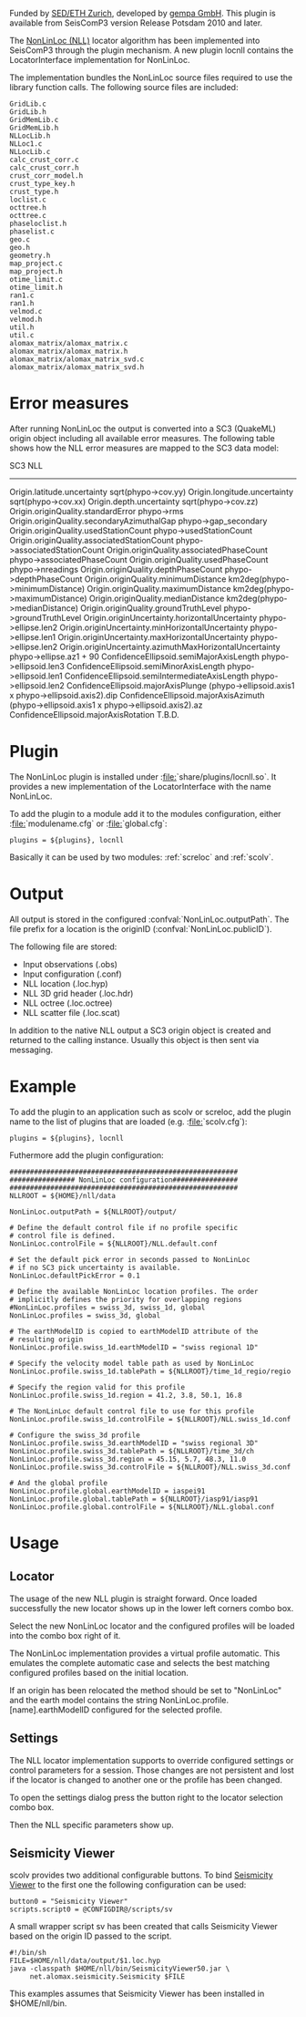 Funded by [SED/ETH Zurich](http://www.seismo.ethz.ch/), developed
by [gempa GmbH](http://www.gempa.de). This plugin is available from
SeisComP3 version Release Potsdam 2010 and later.

The [NonLinLoc (NLL)](http://alomax.free.fr/nlloc) locator
algorithm has been implemented into SeisComP3 through the plugin
mechanism. A new plugin locnll contains the LocatorInterface
implementation for NonLinLoc.

The implementation bundles the NonLinLoc source files required to
use the library function calls. The following source files are
included:

    GridLib.c
    GridLib.h
    GridMemLib.c
    GridMemLib.h
    NLLocLib.h
    NLLoc1.c
    NLLocLib.c
    calc_crust_corr.c
    calc_crust_corr.h
    crust_corr_model.h
    crust_type_key.h
    crust_type.h
    loclist.c
    octtree.h
    octtree.c
    phaseloclist.h
    phaselist.c
    geo.c
    geo.h
    geometry.h
    map_project.c
    map_project.h
    otime_limit.c
    otime_limit.h
    ran1.c
    ran1.h
    velmod.c
    velmod.h
    util.h
    util.c
    alomax_matrix/alomax_matrix.c
    alomax_matrix/alomax_matrix.h
    alomax_matrix/alomax_matrix_svd.c
    alomax_matrix/alomax_matrix_svd.h

# Error measures

After running NonLinLoc the output is converted into a SC3
(QuakeML) origin object including all available error measures. The
following table shows how the NLL error measures are mapped to the
SC3 data model:

  SC3                                                        NLL
  ---------------------------------------------------------- ---------------------------------------------------------
  Origin.latitude.uncertainty                                sqrt(phypo-\>cov.yy)
  Origin.longitude.uncertainty                               sqrt(phypo-\>cov.xx)
  Origin.depth.uncertainty                                   sqrt(phypo-\>cov.zz)
  Origin.originQuality.standardError                         phypo-\>rms
  Origin.originQuality.secondaryAzimuthalGap                 phypo-\>gap\_secondary
  Origin.originQuality.usedStationCount                      phypo-\>usedStationCount
  Origin.originQuality.associatedStationCount                phypo-\>associatedStationCount
  Origin.originQuality.associatedPhaseCount                  phypo-\>associatedPhaseCount
  Origin.originQuality.usedPhaseCount                        phypo-\>nreadings
  Origin.originQuality.depthPhaseCount                       phypo-\>depthPhaseCount
  Origin.originQuality.minimumDistance                       km2deg(phypo-\>minimumDistance)
  Origin.originQuality.maximumDistance                       km2deg(phypo-\>maximumDistance)
  Origin.originQuality.medianDistance                        km2deg(phypo-\>medianDistance)
  Origin.originQuality.groundTruthLevel                      phypo-\>groundTruthLevel
  Origin.originUncertainty.horizontalUncertainty             phypo-\>ellipse.len2
  Origin.originUncertainty.minHorizontalUncertainty          phypo-\>ellipse.len1
  Origin.originUncertainty.maxHorizontalUncertainty          phypo-\>ellipse.len2
  Origin.originUncertainty.azimuthMaxHorizontalUncertainty   phypo-\>ellipse.az1 + 90
  ConfidenceEllipsoid.semiMajorAxisLength                    phypo-\>ellipsoid.len3
  ConfidenceEllipsoid.semiMinorAxisLength                    phypo-\>ellipsoid.len1
  ConfidenceEllipsoid.semiIntermediateAxisLength             phypo-\>ellipsoid.len2
  ConfidenceEllipsoid.majorAxisPlunge                        (phypo-\>ellipsoid.axis1 x phypo-\>ellipsoid.axis2).dip
  ConfidenceEllipsoid.majorAxisAzimuth                       (phypo-\>ellipsoid.axis1 x phypo-\>ellipsoid.axis2).az
  ConfidenceEllipsoid.majorAxisRotation                      T.B.D.

# Plugin

The NonLinLoc plugin is installed under
:[file:](file:)\`share/plugins/locnll.so\`. It provides a new
implementation of the LocatorInterface with the name NonLinLoc.

To add the plugin to a module add it to the modules configuration,
either :[file:](file:)\`modulename.cfg\` or
:[file:](file:)\`global.cfg\`:

    plugins = ${plugins}, locnll

Basically it can be used by two modules: :ref:\`screloc\` and
:ref:\`scolv\`.

# Output

All output is stored in the configured
:confval:\`NonLinLoc.outputPath\`. The file prefix for a location
is the originID (:confval:\`NonLinLoc.publicID\`).

The following file are stored:

-   Input observations (.obs)
-   Input configuration (.conf)
-   NLL location (.loc.hyp)
-   NLL 3D grid header (.loc.hdr)
-   NLL octree (.loc.octree)
-   NLL scatter file (.loc.scat)

In addition to the native NLL output a SC3 origin object is created
and returned to the calling instance. Usually this object is then
sent via messaging.

# Example

To add the plugin to an application such as scolv or screloc, add
the plugin name to the list of plugins that are loaded (e.g.
:[file:](file:)\`scolv.cfg\`):

    plugins = ${plugins}, locnll

Futhermore add the plugin configuration:

    ########################################################
    ################ NonLinLoc configuration################
    ########################################################
    NLLROOT = ${HOME}/nll/data
    
    NonLinLoc.outputPath = ${NLLROOT}/output/
    
    # Define the default control file if no profile specific
    # control file is defined.
    NonLinLoc.controlFile = ${NLLROOT}/NLL.default.conf
    
    # Set the default pick error in seconds passed to NonLinLoc
    # if no SC3 pick uncertainty is available.
    NonLinLoc.defaultPickError = 0.1
    
    # Define the available NonLinLoc location profiles. The order
    # implicitly defines the priority for overlapping regions
    #NonLinLoc.profiles = swiss_3d, swiss_1d, global
    NonLinLoc.profiles = swiss_3d, global
    
    # The earthModelID is copied to earthModelID attribute of the
    # resulting origin
    NonLinLoc.profile.swiss_1d.earthModelID = "swiss regional 1D"
    
    # Specify the velocity model table path as used by NonLinLoc
    NonLinLoc.profile.swiss_1d.tablePath = ${NLLROOT}/time_1d_regio/regio
    
    # Specify the region valid for this profile
    NonLinLoc.profile.swiss_1d.region = 41.2, 3.8, 50.1, 16.8
    
    # The NonLinLoc default control file to use for this profile
    NonLinLoc.profile.swiss_1d.controlFile = ${NLLROOT}/NLL.swiss_1d.conf
    
    # Configure the swiss_3d profile
    NonLinLoc.profile.swiss_3d.earthModelID = "swiss regional 3D"
    NonLinLoc.profile.swiss_3d.tablePath = ${NLLROOT}/time_3d/ch
    NonLinLoc.profile.swiss_3d.region = 45.15, 5.7, 48.3, 11.0
    NonLinLoc.profile.swiss_3d.controlFile = ${NLLROOT}/NLL.swiss_3d.conf
    
    # And the global profile
    NonLinLoc.profile.global.earthModelID = iaspei91
    NonLinLoc.profile.global.tablePath = ${NLLROOT}/iasp91/iasp91
    NonLinLoc.profile.global.controlFile = ${NLLROOT}/NLL.global.conf

# Usage

## Locator

The usage of the new NLL plugin is straight forward. Once loaded
successfully the new locator shows up in the lower left corners
combo box.

Select the new NonLinLoc locator and the configured profiles will
be loaded into the combo box right of it.

The NonLinLoc implementation provides a virtual profile automatic.
This emulates the complete automatic case and selects the best
matching configured profiles based on the initial location.

If an origin has been relocated the method should be set to
"NonLinLoc" and the earth model contains the string
NonLinLoc.profile.[name].earthModelID configured for the selected
profile.

## Settings

The NLL locator implementation supports to override configured
settings or control parameters for a session. Those changes are not
persistent and lost if the locator is changed to another one or the
profile has been changed.

To open the settings dialog press the button right to the locator
selection combo box.

Then the NLL specific parameters show up.

## Seismicity Viewer

scolv provides two additional configurable buttons. To bind
[Seismicity Viewer](http://alomax.free.fr/seismicity) to the first
one the following configuration can be used:

    button0 = "Seismicity Viewer"
    scripts.script0 = @CONFIGDIR@/scripts/sv

A small wrapper script sv has been created that calls Seismicity
Viewer based on the origin ID passed to the script.

    #!/bin/sh
    FILE=$HOME/nll/data/output/$1.loc.hyp
    java -classpath $HOME/nll/bin/SeismicityViewer50.jar \
         net.alomax.seismicity.Seismicity $FILE

This examples assumes that Seismicity Viewer has been installed in
$HOME/nll/bin.



